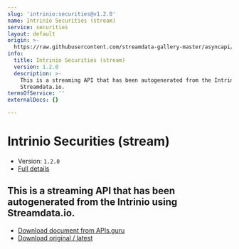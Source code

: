 ```yaml
---
slug: 'intrinio:securities@v1.2.0'
name: Intrinio Securities (stream)
service: securities
layout: default
origin: >-
  https://raw.githubusercontent.com/streamdata-gallery-master/asyncapi/master/_listings/intrinio/intrinio-securities-stream-async.md
info:
  title: Intrinio Securities (stream)
  version: 1.2.0
  description: >-
    This is a streaming API that has been autogenerated from the Intrinio using
    Streamdata.io.
termsOfService: ''
externalDocs: {}

---
```

# Intrinio Securities (stream)

* Version: `1.2.0`
* [Full details](../html/intrinio:securities@v1.2.0.html)



## This is a streaming API that has been autogenerated from the Intrinio using Streamdata.io.



* [Download document from APIs.guru](https://raw.githubusercontent.com/APIs-guru/asyncapi-directory/master/docs/APIs/intrinio%3Asecurities%40v1.2.0.yaml)
* [Download original / latest](https://raw.githubusercontent.com/streamdata-gallery-master/asyncapi/master/_listings/intrinio/intrinio-securities-stream-async.md)

<script type="application/ld+json">
{
  "@context": "http://schema.org/",
  "@type": "WebAPI",
  "description": "This is a streaming API that has been autogenerated from the Intrinio using Streamdata.io.",
  "documentation": "",

  "name": "Intrinio Securities (stream)"
}
</script>
